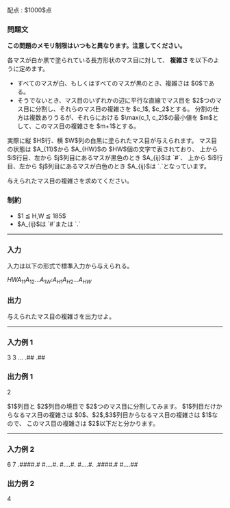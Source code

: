 
<div>

<span>

<span>

<p>
配点 : $1000$点
</p>

<div>

<section>

### **問題文**

<p>

<strong>
この問題のメモリ制限はいつもと異なります。注意してください。
</strong>

</p>

<p>
各マスが白か黒で塗られている長方形状のマス目に対して、
<strong>
複雑さ 
</strong>
を以下のように定めます。
</p>

<ul>

<li>
すべてのマスが白、もしくはすべてのマスが黒のとき、複雑さは $0$である。
</li>

<li>
そうでないとき、マス目のいずれかの辺に平行な直線でマス目を $2$つのマス目に分割し、それらのマス目の複雑さを $c_1$, $c_2$とする。
  分割の仕方は複数ありうるが、それらにおける $\max(c_1, c_2)$の最小値を $m$として、このマス目の複雑さを $m+1$とする。
</li>

</ul>

<p>
実際に縦 $H$行、横 $W$列の白黒に塗られたマス目が与えられます。
マス目の状態は $A_{11}$から $A_{HW}$の $HW$個の文字で表されており、
上から $i$行目、左から $j$列目にあるマスが黒色のとき $A_{ij}$は `#`、
上から $i$行目、左から $j$列目にあるマスが白色のとき $A_{ij}$は `.`となっています。
</p>

<p>
与えられたマス目の複雑さを求めてください。
</p>

</section>

</div>

<div>

<section>

### **制約**

<ul>

<li>
$1 ≦ H,W ≦ 185$
</li>

<li>
$A_{ij}$は `#`または `.`
</li>

</ul>

</section>

</div>

---

<div>

<div>

<section>

### **入力**

<p>
入力は以下の形式で標準入力から与えられる。
</p>

<div>

$H$$W$$A_{11}$$A_{12}$$...$$A_{1W}$$:$$A_{H1}$$A_{H2}$$...$$A_{HW}$
</div>

</section>

</div>

<div>

<section>

### **出力**

<p>
与えられたマス目の複雑さを出力せよ。
</p>

</section>

</div>

</div>

---

<div>

<section>

### **入力例 1**

<div>

3 3
...
.##
.##

</div>

</section>

</div>

<div>

<section>

### **出力例 1**

<div>

2

</div>

<p>
$1$列目と $2$列目の境目で $2$つのマス目に分割してみます。
$1$列目だけからなるマス目の複雑さは $0$、$2$,$3$列目からなるマス目の複雑さは $1$なので、
このマス目の複雑さは $2$以下だと分かります。
</p>

</section>

</div>

---

<div>

<section>

### **入力例 2**

<div>

6 7
.####.#
#....#.
#....#.
#....#.
.####.#
#....##

</div>

</section>

</div>

<div>

<section>

### **出力例 2**

<div>

4

</div>

</section>

</div>

</span>

</span>

</div>
